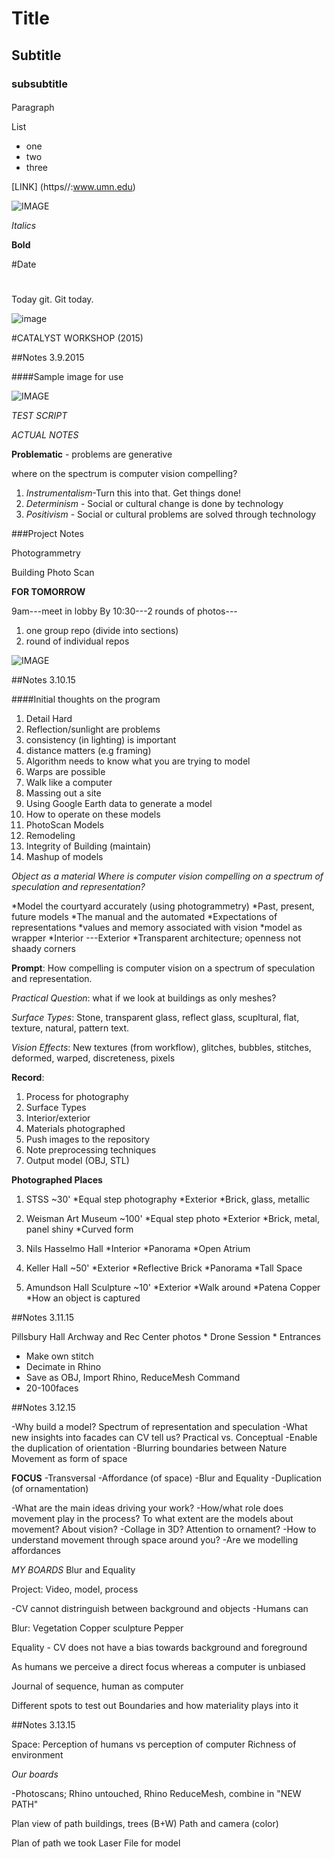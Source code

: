 # Title
## Subtitle
### subsubtitle
####

<p>Paragraph</p>

List
* one
* two
* three

[LINK] (https//:www.umn.edu)

![IMAGE](image/classroom.jpg)

*Italics*

**Bold**

#Date 

#

Today git. Git today.

![image](image.jpg)

#CATALYST WORKSHOP (2015)

##Notes 3.9.2015

####Sample image for use

![IMAGE](thermal1.jpg)

*TEST SCRIPT*

*ACTUAL NOTES*
 
**Problematic** - problems are generative

where on the spectrum is computer vision compelling?

1. *Instrumentalism*-Turn this into that. Get things done!
2. *Determinism* - Social or cultural change is done by technology
3. *Positivism* -  Social or cultural problems are solved through technology

###Project Notes

Photogrammetry

Building Photo Scan

**FOR TOMORROW**

9am---meet in lobby
By 10:30---2 rounds of photos---

1) one group repo (divide into sections)
2) round of individual repos

![IMAGE](images/3915ScreenShot.jpg)

##Notes 3.10.15

####Initial thoughts on the program

1. Detail Hard
2. Reflection/sunlight are problems
3. consistency (in lighting) is important
4. distance matters (e.g framing)
5. Algorithm needs to know what you are trying to model
6. Warps are possible
7. Walk like a computer
8. Massing out a site
9. Using Google Earth data to generate a model
10. How to operate on these models
12. PhotoScan Models
13. Remodeling
14. Integrity of Building (maintain)
15. Mashup of models


*Object as a material*
*Where is computer vision compelling on a spectrum of speculation and representation?*

*Model the courtyard accurately (using photogrammetry)
*Past, present, future models
*The manual and the automated
*Expectations of representations
*values and memory associated with vision
*model as wrapper
*Interior ---Exterior
*Transparent architecture; openness not shaady corners


**Prompt**: How compelling is computer vision on a spectrum of speculation and representation.

*Practical Question*: what if we look at buildings as only meshes?

*Surface Types*: Stone, transparent glass, reflect glass, scupltural, flat, texture, natural, pattern text.

*Vision Effects*: New textures (from workflow), glitches, bubbles, stitches, deformed, warped, discreteness, pixels

**Record**:

1. Process for photography
2. Surface Types
3. Interior/exterior
4. Materials photographed
5. Push images to the repository
6. Note preprocessing techniques
7. Output model (OBJ, STL)


**Photographed Places**

1. STSS ~30'
	*Equal step photography
	*Exterior
	*Brick, glass, metallic

2. Weisman Art Museum ~100'
	*Equal step photo
	*Exterior
	*Brick, metal, panel shiny
	*Curved form

3. Nils Hasselmo Hall
	*Interior
	*Panorama
	*Open Atrium

4. Keller Hall ~50'
	*Exterior
	*Reflective Brick
	*Panorama
	*Tall Space

5. Amundson Hall Sculpture ~10'
	*Exterior
	*Walk around
	*Patena Copper
	*How an object is captured

##Notes 3.11.15

 Pillsbury Hall Archway and Rec Center photos
	* Drone Session
	* Entrances

* Make own stitch
* Decimate in Rhino
* Save as OBJ, Import Rhino, ReduceMesh Command
* 20-100faces

##Notes 3.12.15

-Why build a model?
	Spectrum of representation and speculation
-What new insights into facades can CV tell us?
	Practical vs. Conceptual
		-Enable the duplication of orientation
		-Blurring boundaries between Nature
		Movement as form of space

**FOCUS**
-Transversal
-Affordance (of space)
-Blur and Equality
-Duplication (of ornamentation)

-What are the main ideas driving your work?
-How/what role does movement play in the process? To what extent are the models about movement? About vision?
-Collage in 3D? Attention to ornament?
-How to understand movement through space around you?
-Are we modelling affordances


*MY BOARDS*
Blur and Equality

Project: Video, model, process

-CV cannot distringuish between background and objects
-Humans can

Blur:  Vegetation
	Copper sculpture
	Pepper

Equality - CV does not have a bias towards background and foreground

As humans we perceive a direct focus whereas a computer is unbiased

Journal of sequence, human as computer

Different spots to test out
Boundaries and how materiality plays into it


##Notes 3.13.15

Space: Perception of humans vs perception of computer
Richness of environment 

*Our boards*

-Photoscans; Rhino untouched, Rhino ReduceMesh, combine in "NEW PATH"

Plan view of path
buildings, trees (B+W)
Path and camera (color)

Plan of path we took
Laser File for model

